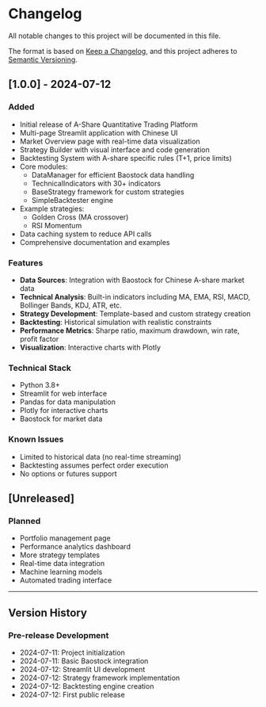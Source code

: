 # Changelog

All notable changes to this project will be documented in this file.

The format is based on [Keep a Changelog](https://keepachangelog.com/en/1.0.0/),
and this project adheres to [Semantic Versioning](https://semver.org/spec/v2.0.0.html).

## [1.0.0] - 2024-07-12

### Added
- Initial release of A-Share Quantitative Trading Platform
- Multi-page Streamlit application with Chinese UI
- Market Overview page with real-time data visualization
- Strategy Builder with visual interface and code generation
- Backtesting System with A-share specific rules (T+1, price limits)
- Core modules:
  - DataManager for efficient Baostock data handling
  - TechnicalIndicators with 30+ indicators
  - BaseStrategy framework for custom strategies
  - SimpleBacktester engine
- Example strategies:
  - Golden Cross (MA crossover)
  - RSI Momentum
- Data caching system to reduce API calls
- Comprehensive documentation and examples

### Features
- **Data Sources**: Integration with Baostock for Chinese A-share market data
- **Technical Analysis**: Built-in indicators including MA, EMA, RSI, MACD, Bollinger Bands, KDJ, ATR, etc.
- **Strategy Development**: Template-based and custom strategy creation
- **Backtesting**: Historical simulation with realistic constraints
- **Performance Metrics**: Sharpe ratio, maximum drawdown, win rate, profit factor
- **Visualization**: Interactive charts with Plotly

### Technical Stack
- Python 3.8+
- Streamlit for web interface
- Pandas for data manipulation
- Plotly for interactive charts
- Baostock for market data

### Known Issues
- Limited to historical data (no real-time streaming)
- Backtesting assumes perfect order execution
- No options or futures support

## [Unreleased]

### Planned
- Portfolio management page
- Performance analytics dashboard
- More strategy templates
- Real-time data integration
- Machine learning models
- Automated trading interface

---

## Version History

### Pre-release Development
- 2024-07-11: Project initialization
- 2024-07-11: Basic Baostock integration
- 2024-07-12: Streamlit UI development
- 2024-07-12: Strategy framework implementation
- 2024-07-12: Backtesting engine creation
- 2024-07-12: First public release